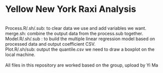 # Yellow New York Raxi Analysis
<br /> Process.R/.sh/.sub: to clear data we use and add variables we want.
<br /> merge.sh: combine the output data from the process.sub together.
<br /> Model.R/.sh/.sub : to build the multiple linear regression model based on processed data and output coefficient CSV.
<br /> Plot.R/.sh/sub: output the quantile.csv we need to draw a boxplot on the local machine.
<br />
<br /> All files in this repository are worked based on the group, upload by Yi Ma
